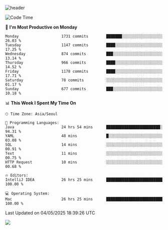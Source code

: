 ![header](https://capsule-render.vercel.app/api?type=Egg&color=timeAuto&height=300&section=header&text=PoPo&fontSize=90&animation=fadeIn)

  <!--START_SECTION:waka-->
![Code Time](http://img.shields.io/badge/Code%20Time-2%2C688%20hrs%209%20mins-blue)

📅 **I'm Most Productive on Monday** 

```text
Monday                   1731 commits        ███████░░░░░░░░░░░░░░░░░░   26.03 % 
Tuesday                  1147 commits        ████░░░░░░░░░░░░░░░░░░░░░   17.25 % 
Wednesday                874 commits         ███░░░░░░░░░░░░░░░░░░░░░░   13.14 % 
Thursday                 966 commits         ████░░░░░░░░░░░░░░░░░░░░░   14.52 % 
Friday                   1178 commits        ████░░░░░░░░░░░░░░░░░░░░░   17.71 % 
Saturday                 78 commits          ░░░░░░░░░░░░░░░░░░░░░░░░░   01.17 % 
Sunday                   677 commits         ███░░░░░░░░░░░░░░░░░░░░░░   10.18 % 
```


📊 **This Week I Spent My Time On** 

```text
🕑︎ Time Zone: Asia/Seoul

💬 Programming Languages: 
Java                     24 hrs 54 mins      ████████████████████████░   94.31 % 
YAML                     48 mins             █░░░░░░░░░░░░░░░░░░░░░░░░   03.08 % 
SQL                      14 mins             ░░░░░░░░░░░░░░░░░░░░░░░░░   00.91 % 
Text                     11 mins             ░░░░░░░░░░░░░░░░░░░░░░░░░   00.75 % 
HTTP Request             10 mins             ░░░░░░░░░░░░░░░░░░░░░░░░░   00.68 % 

🔥 Editors: 
IntelliJ IDEA            26 hrs 25 mins      █████████████████████████   100.00 % 

💻 Operating System: 
Mac                      26 hrs 25 mins      █████████████████████████   100.00 % 
```


 Last Updated on 04/05/2025 18:39:26 UTC
<!--END_SECTION:waka-->



<img src="https://capsule-render.vercel.app/api?type=Egg&color=timeAuto&height=300&section=footer&text=PoPo&fontSize=90&animation=fadeIn&reversal=true" />
